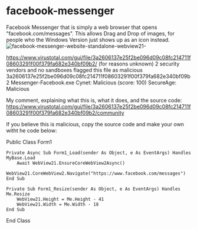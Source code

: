 # facebook-messenger
Facebook Messenger that is simply a web browser that opens "facebook.com/messages". This allows Drag and Drop of images, for people who the Windows Version just shows up as an icon instead.
![facebook-messenger-website-standalone-webview21-](https://github.com/LockMan007/facebook-messenger/assets/13595927/23aa34ec-49da-4cdc-9218-438f569cd368)

https://www.virustotal.com/gui/file/3a2606137e25f2be096d09c08fc214711f08603291f00f379fa682e340bf09b2/
(for reasons unknown)
2 security vendors and no sandboxes flagged this file as malicious
3a2606137e25f2be096d09c08fc214711f08603291f00f379fa682e340bf09b2
Messenger-Facebook.exe
Cynet: Malicious (score: 100)
SecureAge: Malicious

My comment, explaining what this is, what it does, and the source code:
https://www.virustotal.com/gui/file/3a2606137e25f2be096d09c08fc214711f08603291f00f379fa682e340bf09b2/community

If you believe this is malicious, copy the source code and make your own witht he code below:

Public Class Form1

    Private Async Sub Form1_Load(sender As Object, e As EventArgs) Handles MyBase.Load
        Await WebView21.EnsureCoreWebView2Async()
        WebView21.CoreWebView2.Navigate("https://www.facebook.com/messages")
    End Sub

    Private Sub Form1_Resize(sender As Object, e As EventArgs) Handles Me.Resize
        WebView21.Height = Me.Height - 41
        WebView21.Width = Me.Width - 18
    End Sub
    
End Class
